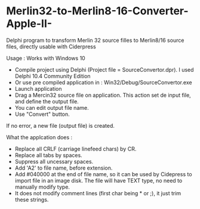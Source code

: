 # Merlin32-to-Merlin8-16-Converter-Apple-II-

Delphi program to transform Merlin 32 source filles to Merlin8/16 source files, directly usable with Ciderpress

Usage :
Works with Windows 10

- Compile project using Delphi (Project file = SourceConvertor.dpr). I used Delphi 10.4 Community Edition
- Or use pre compiled application in : Win32/Debug/SourceConvertor.exe
- Launch application
- Drag a Mercin32 source file on application. This action set de input file, and define the output file.
- You can edit output file name.
- Use "Convert" button.

If no error, a new file (output file) is created.

What the applcation does :

- Replace all CRLF (carriage linefeed chars) by CR.
- Replace all tabs by spaces.
- Suppress all uncessary spaces.
- Add 'A2' to file name, before extension.
- Add #040000 at the end of file name, so it can be used by Cidepress to import file in an image disk. The file will have TEXT type, no need to manually modify type.
- It does not modify comment lines (first char being \* or ;), it just trim these strings.
